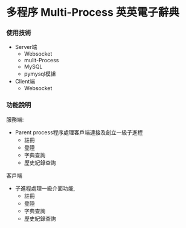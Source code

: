 # 多程序 Multi-Process 英英電子辭典

### 使用技術
  * Server端
	* Websocket
	* mulit-Process
	* MySQL
	* pymysql模組
  * Client端
    * Websocket

### 功能說明

服務端:
* Parent process程序處理客戶端連接及創立一級子進程
  * 註冊
  * 登陸
  * 字典查詢
  * 歷史紀錄查詢

客戶端
* 子進程處理一級介面功能,
  * 註冊
  * 登陸
  * 字典查詢
  * 歷史紀錄查詢



